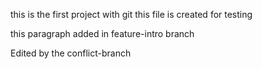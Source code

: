 this is the first project with git
this file is created for testing

this paragraph added in feature-intro branch

Edited by the conflict-branch